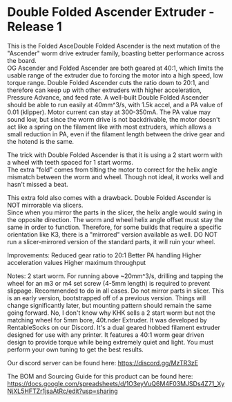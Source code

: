 # Double Folded Ascender Extruder - Release 1

This is the Folded AsceDouble Folded Ascender is the next mutation of the "Ascender" worm drive extruder family, boasting better performance across the board.  
OG Ascender and Folded Ascender are both geared at 40:1, which limits the usable range of the extruder due to forcing the motor into a high speed, low torque range.
Double Folded Ascender cuts the ratio down to 20:1, and therefore can keep up with other extruders with higher acceleration, Pressure Advance, and feed rate.
A well-built Double Folded Ascender should be able to run easily at 40mm^3/s, with 1.5k accel, and a PA value of 0.01 (klipper). Motor current can stay at 300-350mA.
The PA value may sound low, but since the worm drive is not backdrivable, the motor doesn't act like a spring on the filament like with most extruders, 
which allows a small reduction in PA, even if the filament length between the drive gear and the hotend is the same.

The trick with Double Folded Ascender is that it is using a 2 start worm with a wheel with teeth spaced for 1 start worms.  
The extra "fold" comes from tilting the motor to correct for the helix angle mismatch between the worm and wheel.  Though not ideal, it works well and hasn't missed a beat.

This extra fold also comes with a drawback.  Double Folded Ascender is NOT mirrorable via slicers.  
Since when you mirror the parts in the slicer, the helix angle would swing in the opposite direction. The worm and wheel helix angle offset must stay the same in order to function.
Therefore, for some builds that require a specific orientation like K3, there is a "mirrored" version available as well.
DO NOT run a slicer-mirrored version of the standard parts, it will ruin your wheel.

Improvements:
Reduced gear ratio to 20:1
Better PA handling
Higher acceleration values
Higher maximum throughput

Notes:
2 start worm.
For running above ~20mm^3/s, drilling and tapping the wheel for an m3 or m4 set screw (4-5mm length) is required to prevent slippage.  Recommended to do in all cases.
Do not mirror parts in slicer.
This is an early version, bootstrapped off of a previous version.  Things will change significantly later, but mounting pattern should remain the same going forward.
No, I don't know why KHK sells a 2 start worm but not the matching wheel for 5mm bore, 40t.nder Extruder. It was developed by RentableSocks on our Discord. It's a dual geared hobbed filament extruder designed for use with any printer. It features a 40:1 worm gear driven design to provide torque while being extremely quiet and light. You must perform your own tuning to get the best results.

Our discord server can be found here: https://discord.gg/MzTR3zE

The BOM and Sourcing Guide for this product can be found here: https://docs.google.com/spreadsheets/d/1O3eyVuQ6M4F03MJSDs4Z71_XyNjXL5HFTZr1jsaAtRc/edit?usp=sharing